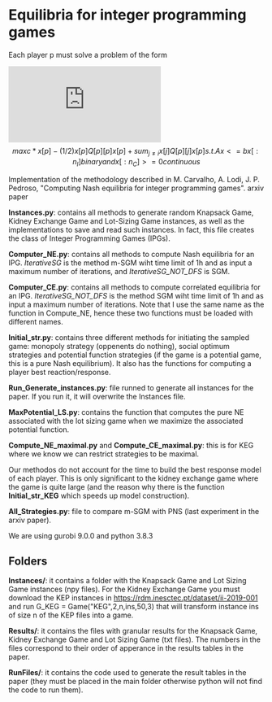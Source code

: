 # Equilibria for integer programming games

Each player p must solve a problem of the form

![equation](https://latex.codecogs.com/gif.latex?%5Cmax%20%5C%20%5C%20c%5ETx%5Ep%20-%5Cfrac%7B1%7D%7B2%7D%28x%5Ep%29%5ETQ_p%5Epx%5Ep%20&plus;%20%5Csum_%7Bk%20%5Cin%20M%3A%20k%20%5Cneq%20p%7D%20%28x%5Ek%29%5ETQ_k%5Epx%5Ep%5C%5C%20s.t.%20%5C%20%5C%20A%5Epx%5Ep%20%5Cleq%20b%5Ep%20%5C%5C%20x_i%20%5Cin%20%5C%7B0%2C1%5C%7D%2C%20i%3D1%2C...%2CB_p)
$$
max c*x[p] -(1/2)x[p]Q[p][p]x[p] + sum_{j \neq i} x[j]Q[p][j]x[p]
s.t. Ax <=b
x[:n_I] binary and x[:n_C] >=0 continuous
$$

Implementation of the methodology described in 
M. Carvalho, A. Lodi, J. P. Pedroso, "Computing Nash equilibria for integer programming games". arxiv paper

**Instances.py**: contains all methods to generate random Knapsack Game, Kidney Exchange Game and Lot-Sizing Game instances, as well as the implementations to save and read such instances. In fact, this file creates the class of Integer Programming Games (IPGs). 

**Computer_NE.py**: contains all methods to compute Nash equilibria for an IPG. *IterativeSG* is the method m-SGM wiht time limit of 1h and as input a maximum number of iterations, and *IterativeSG_NOT_DFS* is SGM.

**Computer_CE.py**: contains all methods to compute correlated equilibria for an IPG. *IterativeSG_NOT_DFS* is the method SGM wiht time limit of 1h and as input a maximum number of iterations. Note that I use the same name as the function in Compute_NE, hence these two functions must be loaded with different names.

**Initial_str.py**: contains  three different methods for initiating the sampled game: monopoly strategy (oppenents do nothing), social optimum strategies and potential function strategies (if the game is a potential game, this is a pure Nash equilibrium). It also has the functions for computing a player best reaction/response.

**Run_Generate_instances.py**: file runned to generate all instances for the paper. If you run it, it will overwrite the Instances file.

**MaxPotential_LS.py**: contains the function that computes the pure NE associated with the lot sizing game when we maximize the associated potential function.

**Compute_NE_maximal.py** and **Compute_CE_maximal.py**: this is for KEG where we know we can restrict strategies to be maximal.

Our methodos do not account for the time to build the best response model of each player. This is only significant to the kidney exchange game where the game is quite large (and the reason why there is the function **Initial_str_KEG** which speeds up model construction).

**All_Strategies.py**: file to compare m-SGM with PNS (last experiment in the arxiv paper).


We are using gurobi 9.0.0 and python 3.8.3

## Folders

**Instances/**: it contains a folder with the Knapsack Game and Lot Sizing Game instances (npy files). For the Kidney Exchange Game you must download the KEP instances in https://rdm.inesctec.pt/dataset/ii-2019-001 and run G_KEG = Game("KEG",2,n,ins,50,3) that will transform instance ins of size n of the KEP files into a game.

**Results/**: it contains the files with granular results for the Knapsack Game, Kidney Exchange Game and Lot Sizing Game (txt files). The numbers in the files correspond to their order of apperance in the results tables in the paper.

**RunFiles/**: it contains the code used to generate the result tables in the paper (they must be placed in the main folder otherwise python will not find the code to run them).

